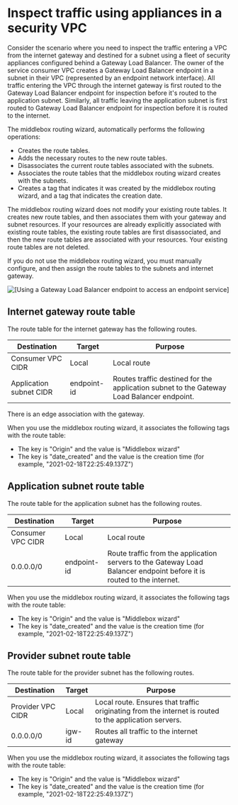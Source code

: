 # Inspect traffic using appliances in a security VPC<a name="gwlb-route"></a>

Consider the scenario where you need to inspect the traffic entering a VPC from the internet gateway and destined for a subnet using a fleet of security appliances configured behind a Gateway Load Balancer\. The owner of the service consumer VPC creates a Gateway Load Balancer endpoint in a subnet in their VPC \(represented by an endpoint network interface\)\. All traffic entering the VPC through the internet gateway is first routed to the Gateway Load Balancer endpoint for inspection before it's routed to the application subnet\. Similarly, all traffic leaving the application subnet is first routed to Gateway Load Balancer endpoint for inspection before it is routed to the internet\.

The middlebox routing wizard, automatically performs the following operations:
+ Creates the route tables\.
+ Adds the necessary routes to the new route tables\.
+ Disassociates the current route tables associated with the subnets\.
+ Associates the route tables that the middlebox routing wizard creates with the subnets\.
+ Creates a tag that indicates it was created by the middlebox routing wizard, and a tag that indicates the creation date\.

The middlebox routing wizard does not modify your existing route tables\. It creates new route tables, and then associates them with your gateway and subnet resources\. If your resources are already explicitly associated with existing route tables, the existing route tables are first disassociated, and then the new route tables are associated with your resources\. Your existing route tables are not deleted\.

If you do not use the middlebox routing wizard, you must manually configure, and then assign the route tables to the subnets and internet gateway\.

![\[Using a Gateway Load Balancer endpoint to access an endpoint service\]](http://docs.aws.amazon.com/vpc/latest/userguide/images/vpc-endpoint-service-gwlbe.png)

## Internet gateway route table<a name="igw-route-table-table"></a>

The route table for the internet gateway has the following routes\.


| Destination | Target | Purpose | 
| --- | --- | --- | 
| Consumer VPC CIDR | Local | Local route | 
| Application subnet CIDR | endpoint\-id | Routes traffic destined for the application subnet to the Gateway Load Balancer endpoint\. | 

There is an edge association with the gateway\.

When you use the middlebox routing wizard, it associates the following tags with the route table:
+ The key is "Origin" and the value is "Middlebox wizard"
+ The key is "date\_created" and the value is the creation time \(for example, "2021\-02\-18T22:25:49\.137Z"\)

## Application subnet route table<a name="subnet1-route-table-table"></a>

The route table for the application subnet has the following routes\.


| Destination | Target | Purpose | 
| --- | --- | --- | 
| Consumer VPC CIDR | Local | Local route | 
| 0\.0\.0\.0/0 | endpoint\-id | Route traffic from the application servers to the Gateway Load Balancer endpoint before it is routed to the internet\. | 

When you use the middlebox routing wizard, it associates the following tags with the route table:
+ The key is "Origin" and the value is "Middlebox wizard"
+ The key is "date\_created" and the value is the creation time \(for example, "2021\-02\-18T22:25:49\.137Z"\)

## Provider subnet route table<a name="subnet2-route-table"></a>

The route table for the provider subnet has the following routes\.


| Destination | Target | Purpose | 
| --- | --- | --- | 
| Provider VPC CIDR | Local | Local route\. Ensures that traffic originating from the internet is routed to the application servers\. | 
| 0\.0\.0\.0/0 | igw\-id | Routes all traffic to the internet gateway | 

When you use the middlebox routing wizard, it associates the following tags with the route table:
+ The key is "Origin" and the value is "Middlebox wizard"
+ The key is "date\_created" and the value is the creation time \(for example, "2021\-02\-18T22:25:49\.137Z"\)